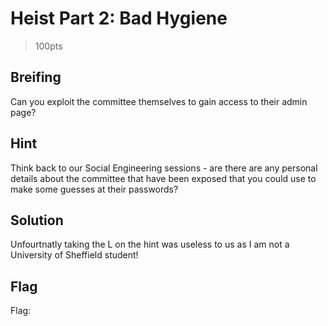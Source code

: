 # Heist Part 2: Bad Hygiene
> 100pts

## Breifing
Can you exploit the committee themselves to gain access to their admin page?

## Hint
Think back to our Social Engineering sessions - are there are any personal details about the committee that have been exposed that you could use to make some guesses at their passwords?

## Solution
Unfourtnatly taking the L on the hint was useless to us as I am not a University of Sheffield student!

## Flag
Flag: ` `